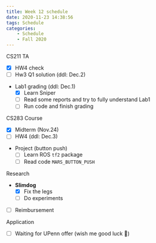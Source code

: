 ```yaml
---
title: Week 12 schedule
date: 2020-11-23 14:38:56
tags: Schedule
categories:
    - Schedule
    - Fall 2020
---
```


CS211 TA
- [x] HW4 check 
- [ ] Hw3 Q1 solution (ddl: Dec.2)

* Lab1 grading (ddl: Dec.1) 
  - [x] Learn Sniper
  - [ ] Read some reports and try to fully understand Lab1
  - [ ] Run code and finish grading

CS283 Course
- [x] Midterm (Nov.24)
- [ ] HW4 (ddl: Dec.3)

* Project (button push)
    - [ ] Learn ROS `tf2` package
    - [ ] Read code `MARS_BUTTON_PUSH`

Research
* **Slimdog**
  - [x] Fix the legs
  - [ ] Do experiments
- [ ] Reimbursement

Application
- [ ] Waiting for UPenn offer (wish me good luck 🙏)